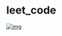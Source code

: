 # leet_code

[![img](https://cdn.icon-icons.com/icons2/2530/PNG/512/leetcode_button_icon_151892.png)](https://leetcode.com/ayoubedark/)
